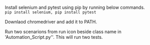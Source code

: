 Install selenium and pytest using pip by running below commands.   
 `pip install selenium,
 pip install pytest`
 
 Downlaod chromedriver and add it to PATH.
 
 Run two scenarions from run icon beside class name in 'Automation_Script.py''. This will run two tests.

